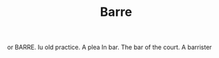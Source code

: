 ---
title: Barre
permalink: "/definitions/barre.html"
body: or BARRE. Iu old practice. A plea In bar. The bar of the court. A barrister
published_at: '2018-07-07'
layout: post
---
